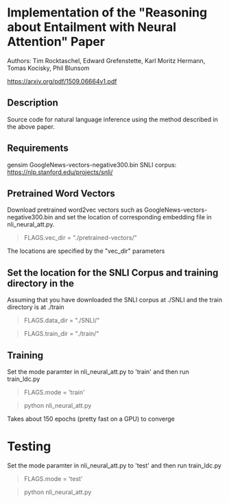 # Implementation of the "Reasoning about Entailment with Neural Attention" Paper
Authors: Tim Rocktaschel, Edward Grefenstette, Karl Moritz Hermann, Tomas Kocisky, Phil Blunsom

https://arxiv.org/pdf/1509.06664v1.pdf

## Description

Source code for natural language inference using the method described in the
above paper.

## Requirements
gensim
GoogleNews-vectors-negative300.bin
SNLI corpus: https://nlp.stanford.edu/projects/snli/

## Pretrained Word Vectors

Download pretrained word2vec vectors such as GoogleNews-vectors-negative300.bin
and set the location of corresponding embedding file in nli_neural_att.py.

> FLAGS.vec_dir = "./pretrained-vectors/"


The locations are specified by the "vec_dir"
parameters

## Set the location for the SNLI Corpus and training directory in the

Assuming that you have downloaded the SNLI corpus at ./SNLI and
the train directory is at ./train

> FLAGS.data_dir = "./SNLI/"

> FLAGS.train_dir = "./train/"


## Training
Set the mode paramter in nli_neural_att.py to 'train' and then run train_ldc.py
> FLAGS.mode = 'train'

> python nli_neural_att.py

Takes about 150 epochs (pretty fast on a GPU) to converge

# Testing
Set the mode paramter in nli_neural_att.py to 'test' and then run train_ldc.py
> FLAGS.mode = 'test'

> python nli_neural_att.py


